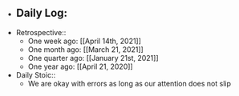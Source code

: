 - Daily Log:
    -
- Retrospective::
    - One week ago: [[April 14th, 2021]]
    - One month ago: [[March 21, 2021]]
    - One quarter ago: [[January 21st, 2021]]
    - One year ago: [[April 21, 2020]]
- Daily Stoic::
    - We are okay with errors as long as our attention does not slip
